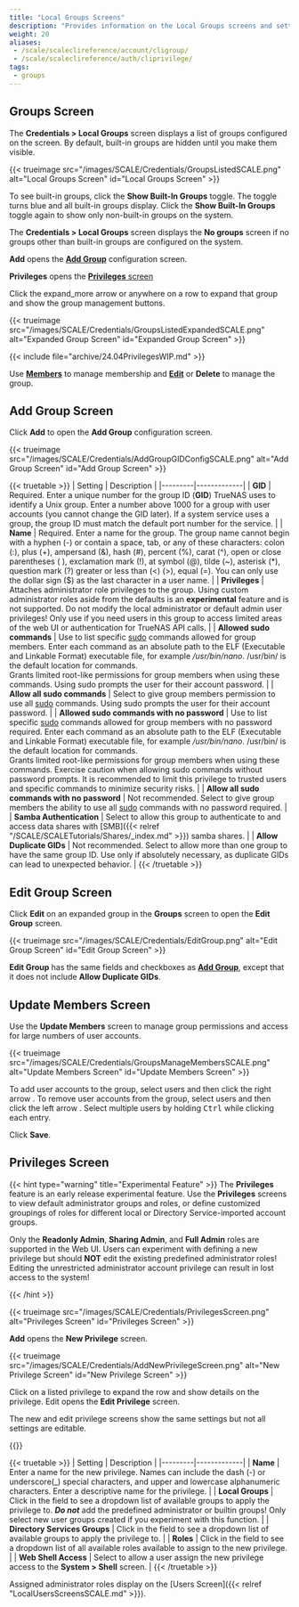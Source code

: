 ```yaml
---
title: "Local Groups Screens"
description: "Provides information on the Local Groups screens and settings."
weight: 20
aliases:
 - /scale/scaleclireference/account/cligroup/
 - /scale/scaleclireference/auth/cliprivilege/
tags:
 - groups
---
```


## Groups Screen

The **Credentials > Local Groups** screen displays a list of groups configured on the screen. By default, built-in groups are hidden until you make them visible.

{{< trueimage src="/images/SCALE/Credentials/GroupsListedSCALE.png" alt="Local Groups Screen" id="Local Groups Screen" >}}

To see built-in groups, click the **Show Built-In Groups** toggle.
The toggle turns blue and all built-in groups display. Click the **Show Built-In Groups** toggle again to show only non-built-in groups on the system.

The **Credentials > Local Groups** screen displays the **No groups** screen if no groups other than built-in groups are configured on the system.

**Add** opens the **[Add Group](#add-group-screen)** configuration screen.

**Privileges** opens the [**Privileges** screen](#privileges-screen)

Click the <span class="material-icons">expand_more</span> arrow or anywhere on a row to expand that group and show the group management buttons.

{{< trueimage src="/images/SCALE/Credentials/GroupsListedExpandedSCALE.png" alt="Expanded Group Screen" id="Expanded Group Screen" >}}

{{< include file="archive/24.04PrivilegesWIP.md" >}}

Use [**Members**](#update-members) to manage membership and [**Edit**](#edit-group) or **Delete** to manage the group.

## Add Group Screen

Click **Add** to open the **Add Group** configuration screen.

{{< trueimage src="/images/SCALE/Credentials/AddGroupGIDConfigSCALE.png" alt="Add Group Screen" id="Add Group Screen" >}}

{{< truetable >}}
| Setting | Description |
|---------|-------------|
| **GID** | Required. Enter a unique number for the group ID (**GID**) TrueNAS uses to identify a Unix group. Enter a number above 1000 for a group with user accounts (you cannot change the GID later). If a system service uses a group, the group ID must match the default port number for the service. |
| **Name** | Required. Enter a name for the group. The group name cannot begin with a hyphen (-) or contain a space, tab, or any of these characters: colon (:), plus (+), ampersand (&), hash (#), percent (%), carat (^), open or close parentheses ( ), exclamation mark (!), at symbol (@), tilde (~), asterisk (*), question mark (?) greater or less than (<) (>), equal (=). You can only use the dollar sign ($) as the last character in a user name. |
| **Privileges** | Attaches administrator role privileges to the group. Using custom administrator roles aside from the defaults is an **experimental** feature and is not supported. Do not modify the local administrator or default admin user privileges! Only use if you need users in this group to access limited areas of the web UI or authentication for TrueNAS API calls. |
| **Allowed sudo commands** | Use to list specific [sudo](https://www.sudo.ws/) commands allowed for group members. Enter each command as an absolute path to the ELF (Executable and Linkable Format) executable file, for example */usr/bin/nano*. <file>/usr/bin/</file> is the default location for commands. <br> Grants limited root-like permissions for group members when using these commands. Using sudo prompts the user for their account password. |
| **Allow all sudo commands** | Select to give group members permission to use all [sudo](https://www.sudo.ws/) commands. Using sudo prompts the user for their account password. |
| **Allowed sudo commands with no password** | Use to list specific [sudo](https://www.sudo.ws/) commands allowed for group members with no password required. Enter each command as an absolute path to the ELF (Executable and Linkable Format) executable file, for example */usr/bin/nano*. <file>/usr/bin/</file> is the default location for commands. <br> Grants limited root-like permissions for group members when using these commands. Exercise caution when allowing sudo commands without password prompts. It is recommended to limit this privilege to trusted users and specific commands to minimize security risks. |
| **Allow all sudo commands with no password** | Not recommended. Select to give group members the ability to use all [sudo](https://www.sudo.ws/) commands with no password required. |
| **Samba Authentication** | Select to allow this group to authenticate to and access data shares with [SMB]({{< relref "/SCALE/SCALETutorials/Shares/_index.md" >}}) samba shares. |
| **Allow Duplicate GIDs** | Not recommended. Select to allow more than one group to have the same group ID. Use only if absolutely necessary, as duplicate GIDs can lead to unexpected behavior. |
{{< /truetable >}}

## Edit Group Screen

Click **Edit** on an expanded group in the **Groups** screen to open the **Edit Group** screen.

{{< trueimage src="/images/SCALE/Credentials/EditGroup.png" alt="Edit Group Screen" id="Edit Group Screen" >}}

**Edit Group** has the same fields and checkboxes as [**Add Group**](#add-group-screen), except that it does not include **Allow Duplicate GIDs**.

## Update Members Screen

Use the **Update Members** screen to manage group permissions and access for large numbers of user accounts.

{{< trueimage src="/images/SCALE/Credentials/GroupsManageMembersSCALE.png" alt="Update Members Screen" id="Update Members Screen" >}}

To add user accounts to the group, select users and then click the right arrow <i class="fa fa-arrow-right" aria-hidden="true" title="Right Arrow"></i>.
To remove user accounts from the group, select users and then click the left arrow <i class="fa fa-arrow-left" aria-hidden="true" title="Left Arrow"></i>.
Select multiple users by holding <kbd>Ctrl</kbd> while clicking each entry.

Click **Save**.

## Privileges Screen

{{< hint type="warning" title="Experimental Feature" >}}
The **Privileges** feature is an early release experimental feature.
Use the **Privileges** screens to view default administrator groups and roles, or define customized groupings of roles for different local or Directory Service-imported account groups.

Only the **Readonly Admin**, **Sharing Admin**, and **Full Admin** roles are supported in the Web UI.
Users can experiment with defining a new privilege but should **NOT** edit the existing predefined administrator roles!
Editing the unrestricted administrator account privilege can result in lost access to the system!

{{< /hint >}}

{{< trueimage src="/images/SCALE/Credentials/PrivilegesScreen.png" alt="Privileges Screen" id="Privileges Screen" >}}

**Add** opens the **New Privilege** screen.

{{< trueimage src="/images/SCALE/Credentials/AddNewPrivilegeScreen.png" alt="New Privilege Screen" id="New Privilege Screen" >}}

Click on a listed privilege to expand the row and show details on the privilege.
Edit opens the **Edit Privilege** screen.

The new and edit privilege screens show the same settings but not all settings are editable.

{{<include file="/static/includes/addcolumnorganizer.md">}}

{{< truetable >}}
| Setting | Description |
|---------|-------------|
| **Name** | Enter a name for the new privilege. Names can include the dash (-) or underscore(_) special characters, and upper and lowercase alphanumeric characters. Enter a descriptive name for the privilege.  |
| **Local Groups** | Click in the field to see a dropdown list of available groups to apply the privilege to. ***Do not*** add the predefined administrator or builtin groups! Only select new user groups created if you experiment with this function. |
| **Directory Services Groups** | Click in the field to see a dropdown list of available groups to apply the privilege to. |
| **Roles** | Click in the field to see a dropdown list of all available roles available to assign to the new privilege. |
| **Web Shell Access** | Select to allow a user assign the new privilege access to the **System > Shell** screen.  |
{{< /truetable >}}

Assigned administrator roles display on the [Users Screen]({{< relref "LocalUsersScreensSCALE.md" >}}).
